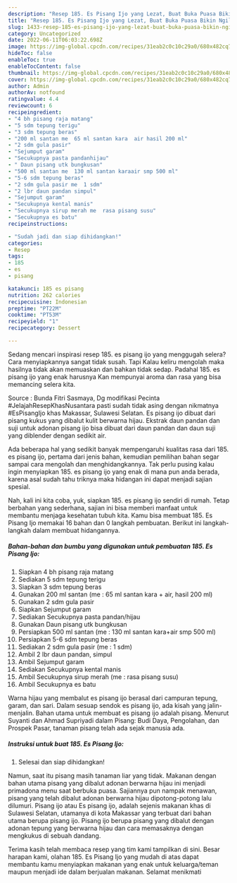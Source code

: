 ```yaml
---
description: "Resep 185. Es Pisang Ijo yang Lezat, Buat Buka Puasa Bikin Ngiler"
title: "Resep 185. Es Pisang Ijo yang Lezat, Buat Buka Puasa Bikin Ngiler"
slug: 1433-resep-185-es-pisang-ijo-yang-lezat-buat-buka-puasa-bikin-ngiler
category: Uncategorized
date: 2022-06-11T06:03:22.698Z
image: https://img-global.cpcdn.com/recipes/31eab2c0c10c29a0/680x482cq70/185-es-pisang-ijo-foto-resep-utama.jpg
hideToc: false
enableToc: true
enableTocContent: false
thumbnail: https://img-global.cpcdn.com/recipes/31eab2c0c10c29a0/680x482cq70/185-es-pisang-ijo-foto-resep-utama.jpg
cover: https://img-global.cpcdn.com/recipes/31eab2c0c10c29a0/680x482cq70/185-es-pisang-ijo-foto-resep-utama.jpg
author: Admin
authorAv: notfound
ratingvalue: 4.4
reviewcount: 6
recipeingredient:
- "4 bh pisang raja matang"
- "5 sdm tepung terigu"
- "3 sdm tepung beras"
- "200 ml santan me  65 ml santan kara  air hasil 200 ml"
- "2 sdm gula pasir"
- "Sejumput garam"
- "Secukupnya pasta pandanhijau"
- " Daun pisang utk bungkusan"
- "500 ml santan me  130 ml santan karaair smp 500 ml"
- "5-6 sdm tepung beras"
- "2 sdm gula pasir me  1 sdm"
- "2 lbr daun pandan simpul"
- "Sejumput garam"
- "Secukupnya kental manis"
- "Secukupnya sirup merah me  rasa pisang susu"
- "Secukupnya es batu"
recipeinstructions:

- "Sudah jadi dan siap dihidangkan!"
categories:
- Resep
tags:
- 185
- es
- pisang

katakunci: 185 es pisang 
nutrition: 262 calories
recipecuisine: Indonesian
preptime: "PT22M"
cooktime: "PT53M"
recipeyield: "1"
recipecategory: Dessert

---
```



Sedang mencari inspirasi resep 185. es pisang ijo yang menggugah selera? Cara menyiapkannya sangat tidak susah. Tapi Kalau keliru mengolah maka hasilnya tidak akan memuaskan dan bahkan tidak sedap. Padahal 185. es pisang ijo yang enak harusnya Kan mempunyai aroma dan rasa yang bisa memancing selera kita.


Source : Bunda Fitri Sasmaya, Dg modifikasi Pecinta #JelajahResepKhasNusantara pasti sudah tidak asing dengan nikmatnya #EsPisangIjo khas Makassar, Sulawesi Selatan. Es pisang ijo dibuat dari pisang kukus yang dibalut kulit berwarna hijau. Ekstrak daun pandan dan suji untuk adonan pisang ijo bisa dibuat dari daun pandan dan daun suji yang diblender dengan sedikit air.

Ada beberapa hal yang sedikit banyak mempengaruhi kualitas rasa dari 185. es pisang ijo, pertama dari jenis bahan, kemudian pemilihan bahan segar sampai cara mengolah dan menghidangkannya. Tak perlu pusing kalau ingin menyiapkan 185. es pisang ijo yang enak di mana pun anda berada, karena asal sudah tahu triknya maka hidangan ini dapat menjadi sajian spesial.


Nah, kali ini kita coba, yuk, siapkan 185. es pisang ijo sendiri di rumah. Tetap berbahan yang sederhana, sajian ini bisa memberi manfaat untuk membantu menjaga kesehatan tubuh kita. Kamu bisa membuat 185. Es Pisang Ijo memakai 16 bahan dan 0 langkah pembuatan. Berikut ini langkah-langkah dalam membuat hidangannya.

<!--inarticleads1-->

##### Bahan-bahan dan bumbu yang digunakan untuk pembuatan 185. Es Pisang Ijo:

1. Siapkan 4 bh pisang raja matang
1. Sediakan 5 sdm tepung terigu
1. Siapkan 3 sdm tepung beras
1. Gunakan 200 ml santan (me : 65 ml santan kara + air, hasil 200 ml)
1. Gunakan 2 sdm gula pasir
1. Siapkan Sejumput garam
1. Sediakan Secukupnya pasta pandan/hijau
1. Gunakan  Daun pisang utk bungkusan
1. Persiapkan 500 ml santan (me : 130 ml santan kara+air smp 500 ml)
1. Persiapkan 5-6 sdm tepung beras
1. Sediakan 2 sdm gula pasir (me : 1 sdm)
1. Ambil 2 lbr daun pandan, simpul
1. Ambil Sejumput garam
1. Sediakan Secukupnya kental manis
1. Ambil Secukupnya sirup merah (me : rasa pisang susu)
1. Ambil Secukupnya es batu


Warna hijau yang membalut es pisang ijo berasal dari campuran tepung, garam, dan sari. Dalam sesuap sendok es pisang ijo, ada kisah yang jalin-menjalin. Bahan utama untuk membuat es pisang ijo adalah pisang. Menurut Suyanti dan Ahmad Supriyadi dalam Pisang: Budi Daya, Pengolahan, dan Prospek Pasar, tanaman pisang telah ada sejak manusia ada. 

<!--inarticleads2-->

##### Instruksi untuk buat 185. Es Pisang Ijo:


1. Selesai dan siap dihidangkan!

Namun, saat itu pisang masih tanaman liar yang tidak. Makanan dengan bahan utama pisang yang dibalut adonan berwarna hijau ini menjadi primadona menu saat berbuka puasa. Sajiannya pun nampak menawan, pisang yang telah dibalut adonan berwarna hijau dipotong-potong lalu dilumuri. Pisang ijo atau Es pisang ijo, adalah sejenis makanan khas di Sulawesi Selatan, utamanya di kota Makassar yang terbuat dari bahan utama berupa pisang ijo. Pisang ijo berupa pisang yang dibalut dengan adonan tepung yang berwarna hijau dan cara memasaknya dengan mengkukus di sebuah dandang. 

Terima kasih telah membaca resep yang tim kami tampilkan di sini. Besar harapan kami, olahan 185. Es Pisang Ijo yang mudah di atas dapat membantu kamu menyiapkan makanan yang enak untuk keluarga/teman maupun menjadi ide dalam berjualan makanan. Selamat menikmati
